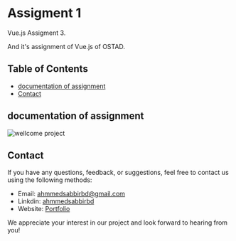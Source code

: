 # Assigment 1
<!-- [Live Link](https://bmi-calculator-ostad.netlify.app) -->

Vue.js Assigment 3.

And it's assignment of Vue.js of OSTAD.

<!-- ![wellcome project](https://raw.githubusercontent.com/ahmmedsabbirbd/shop-task/master/public/assets/documentation/wellcome.png) -->

## Table of Contents

- [documentation of assignment](#documentation-of-assignment)   
- [Contact](#contact)


## documentation of assignment
![wellcome project](https://raw.githubusercontent.com/ahmmedsabbirbd/vue.js-ostad-assignment/master/assignment-3/code.png)



## Contact

If you have any questions, feedback, or suggestions, feel free to contact us using the following methods:

- Email: ahmmedsabbirbd@gmail.com
- Linkdin: [ahmmedsabbirbd](https://www.linkedin.com/in/ahmmedsabbirbd/)
- Website: [Portfolio](https://sabbir-me.netlify.app)

We appreciate your interest in our project and look forward to hearing from you!
